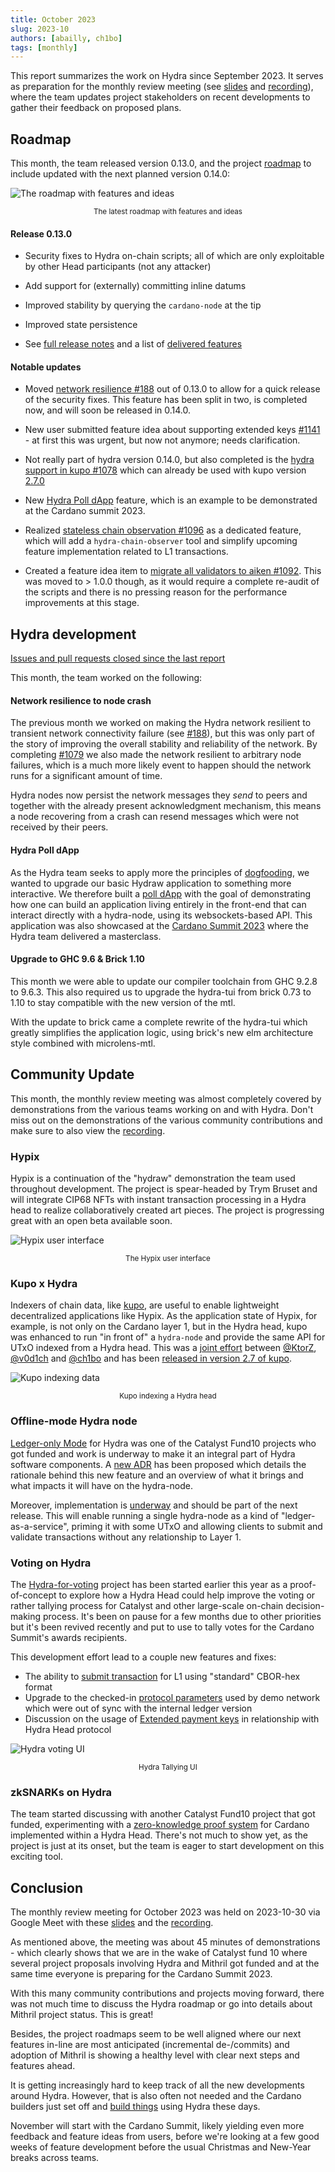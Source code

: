 ```yaml
---
title: October 2023
slug: 2023-10
authors: [abailly, ch1bo]
tags: [monthly]
---
```


This report summarizes the work on Hydra since September 2023. It serves as
preparation for the monthly review meeting (see [slides][slides] and
[recording][recording]), where the team updates project stakeholders on recent
developments to gather their feedback on proposed plans.

## Roadmap

This month, the team released version 0.13.0, and the project
[roadmap](https://github.com/orgs/input-output-hk/projects/21/views/7) to include
updated with the next planned version 0.14.0:

![The roadmap with features and ideas](./img/2023-10-roadmap.jpg) <small><center>The latest roadmap with features and ideas</center></small>

#### Release 0.13.0

- Security fixes to Hydra on-chain scripts; all of which are only exploitable by other Head participants (not any attacker)

- Add support for (externally) committing inline datums

- Improved stability by querying the `cardano-node` at the tip

- Improved state persistence

- See [full release notes](https://github.com/input-output-hk/hydra/releases/tag/0.13.0) and a list of [delivered features](https://github.com/input-output-hk/hydra/milestone/13?closed=1)

#### Notable updates

- Moved [network resilience
  #188](https://github.com/input-output-hk/hydra/issues/188) out of 0.13.0 to
  allow for a quick release of the security fixes. This feature has been split
  in two, is completed now, and will soon be released in 0.14.0.

- New user submitted feature idea about supporting extended keys [#1141](https://github.com/input-output-hk/hydra/issues/1141) - at first this was
  urgent, but now not anymore; needs clarification.

- Not really part of hydra version 0.14.0, but also completed is the [hydra
  support in kupo #1078](https://github.com/input-output-hk/hydra/issues/1078)
  which can already be used with kupo version
  [2.7.0](https://github.com/CardanoSolutions/kupo/releases/tag/v2.7)

- New [Hydra Poll dApp](https://github.com/input-output-hk/hydra/issues/1110)
  feature, which is an example to be demonstrated at the Cardano summit 2023.

- Realized [stateless chain observation
  #1096](https://github.com/input-output-hk/hydra/issues/1096) as a dedicated
  feature, which will add a `hydra-chain-observer` tool and simplify upcoming
  feature implementation related to L1 transactions.

- Created a feature idea item to [migrate all validators to aiken
  #1092](https://github.com/input-output-hk/hydra/issues/1092). This was moved
  to > 1.0.0 though, as it would require a complete re-audit of the scripts and
  there is no pressing reason for the performance improvements at this stage.

## Hydra development

[Issues and pull requests closed since the last
report](https://github.com/input-output-hk/hydra/issues?q=is%3Aclosed+sort%3Aupdated-desc+closed%3A2023-09-30..2023-10-31)

This month, the team worked on the following:

#### Network resilience to node crash

The previous month we worked on making the Hydra network resilient to
transient network connectivity failure (see
[#188](https://github.com/input-output-hk/hydra/issues/188)), but this
was only part of the story of improving the overall stability and
reliability of the network. By completing
[#1079](https://github.com/input-output-hk/hydra/issues/1079) we also
made the network resilient to arbitrary node failures, which is a much
more likely event to happen should the network runs for a significant
amount of time.

Hydra nodes now persist the network messages they _send_ to peers and
together with the already present acknowledgment mechanism, this means
a node recovering from a crash can resend messages which were not
received by their peers.

#### Hydra Poll dApp

As the Hydra team seeks to apply more the principles of
[dogfooding](https://en.wikipedia.org/wiki/Eating_your_own_dog_food),
we wanted to upgrade our basic Hydraw application to something more
interactive. We therefore built a [poll
dApp](https://github.com/input-output-hk/hydra/issues/1110) with the
goal of demonstrating how one can build an application living entirely
in the front-end that can interact directly with a hydra-node, using
its websockets-based API. This application was also showcased at the
[Cardano Summit 2023](https://summit.cardano.org/) where the Hydra
team delivered a masterclass.

#### Upgrade to GHC 9.6 & Brick 1.10

This month we were able to update our compiler toolchain from GHC 9.2.8 to
9.6.3. This also required us to upgrade the hydra-tui from brick 0.73 to 1.10
to stay compatible with the new version of the mtl.

With the update to brick came a complete rewrite of the hydra-tui which
greatly simplifies the application logic, using brick's new elm architecture
style combined with microlens-mtl.

## Community Update

This month, the monthly review meeting was almost completely covered by
demonstrations from the various teams working on and with Hydra. Don't miss out
on the demonstrations of the various community contributions and make sure to
also view the [recording][].

### Hypix

Hypix is a continuation of the "hydraw" demonstration the team used throughout
development. The project is spear-headed by Trym Bruset and will integrate CIP68
NFTs with instant transaction processing in a Hydra head to realize
collaboratively created art pieces. The project is progressing great with an
open beta available soon.

![Hypix user interface](./img/2023-10-hypix.png) <small><center>The Hypix user interface</center></small>

### Kupo x Hydra

Indexers of chain data, like [kupo](https://github.com/CardanoSolutions/kupo),
are useful to enable lightweight decentralized applications like Hypix. As the
application state of Hypix, for example, is not only on the Cardano layer 1, but
in the Hydra head, kupo was enhanced to run "in front of" a `hydra-node` and
provide the same API for UTxO indexed from a Hydra head. This was a [joint
effort](https://github.com/CardanoSolutions/kupo/pull/117) between
[@KtorZ](https://github.com/KtorZ), [@v0d1ch](https://github.com/v0d1ch) and
[@ch1bo](https://github.com/ch1bo) and has been [released in version 2.7 of
kupo](https://github.com/CardanoSolutions/kupo/releases/tag/v2.7).

![Kupo indexing data](./img/2023-10-kupo.gif) <small><center>Kupo indexing a Hydra head</center></small>

### Offline-mode Hydra node

[Ledger-only
Mode](https://projectcatalyst.io/funds/10/f10-development-and-infrastructure/sundae-labs-hydra-ledger-only-mode)
for Hydra was one of the Catalyst Fund10 projects who got funded and
work is underway to make it an integral part of Hydra software
components. A [new
ADR](https://hydra.family/head-protocol/unstable/adr/28.%20Offline%20mode)
has been proposed which details the rationale behind this new feature
and an overview of what it brings and what impacts it will have on the
hydra-node.

Moreover, implementation is
[underway](https://github.com/input-output-hk/hydra/pull/1118) and
should be part of the next release. This will enable running a single
hydra-node as a kind of "ledger-as-a-service", priming it with some
UTxO and allowing clients to submit and validate transactions without
any relationship to Layer 1.

### Voting on Hydra

The
[Hydra-for-voting](https://github.com/cardano-foundation/hydra-voting-poc)
project has been started earlier this year as a proof-of-concept to
explore how a Hydra Head could help improve the voting or rather
tallying process for Catalyst and other large-scale on-chain
decision-making process. It's been on pause for a few months due to
other priorities but it's been revived recently and put to use to
tally votes for the Cardano Summit's awards recipients.

This development effort lead to a couple new features and fixes:
* The ability to [submit
  transaction](https://github.com/input-output-hk/hydra/issues/1111)
  for L1 using "standard" CBOR-hex format
* Upgrade to the checked-in [protocol
  parameters](https://github.com/input-output-hk/hydra/issues/1117)
  used by demo network which were out of sync with the internal ledger
  version
* Discussion on the usage of [Extended payment
  keys](https://github.com/input-output-hk/hydra/issues/1141) in
  relationship with Hydra Head protocol

![Hydra voting UI](./img/hydra-voting.png) <small><center>Hydra Tallying UI</center></small>

### zkSNARKs on Hydra

The team started discussing with another Catalyst Fund10 project that
got funded, experimenting with a [zero-knowledge proof
system](https://projectcatalyst.io/funds/10/f10-development-and-infrastructure/a-zero-knowledge-proof-framework-for-cardano-based-on-hydra-and-zk-snarks)
for Cardano implemented within a Hydra Head. There's not much to show
yet, as the project is just at its onset, but the team is eager to
start development on this exciting tool.

## Conclusion

The monthly review meeting for October 2023 was held on 2023-10-30 via Google
Meet with these [slides][slides] and the [recording][recording].

As mentioned above, the meeting was about 45 minutes of demonstrations - which
clearly shows that we are in the wake of Catalyst fund 10 where several project
proposals involving Hydra and Mithril got funded and at the same time everyone
is preparing for the Cardano Summit 2023.

With this many community contributions and projects moving forward, there was
not much time to discuss the Hydra roadmap or go into details about Mithril
project status. This is great!

Besides, the project roadmaps seem to be well aligned where our next features
in-line are most anticipated (incremental de-/commits) and adoption of Mithril
is showing a healthy level with clear next steps and features ahead.

It is getting increasingly hard to keep track of all the new developments around
Hydra. However, that is also often not needed and the Cardano builders just set
off and [build
things](https://twitter.com/AltiMario/status/1711738372320825827?s=20) using
Hydra these days.

November will start with the Cardano Summit, likely yielding even more feedback
and feature ideas from users, before we're looking at a few good weeks of
feature development before the usual Christmas and New-Year breaks across teams.

[slides]: https://docs.google.com/presentation/d/1pJMRp0YsszJenUvDmknm3wq9yyUE1CDRSYijjILrkHo
[recording]: https://drive.google.com/file/d/1U4yZhliGykxF3BddAAXb4RD417UvsQWB
